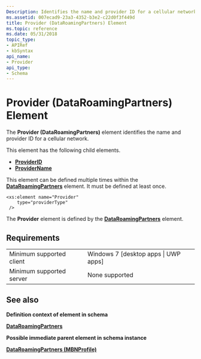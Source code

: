 ```yaml
---
Description: Identifies the name and provider ID for a cellular network.
ms.assetid: 007ecad9-23a3-4352-b3e2-c22d0f3f449d
title: Provider (DataRoamingPartners) Element
ms.topic: reference
ms.date: 05/31/2018
topic_type: 
- APIRef
- kbSyntax
api_name: 
- Provider
api_type: 
- Schema
---
```


# Provider (DataRoamingPartners) Element

The **Provider (DataRoamingPartners)** element identifies the name and provider ID for a cellular network.

This element has the following child elements.

-   [**ProviderID**](schema-providerid-providertype-element.md)
-   [**ProviderName**](schema-providername-providertype-element.md)

This element can be defined multiple times within the [**DataRoamingPartners**](schema-dataroamingpartners-mbnprofile-element.md) element. It must be defined at least once.

``` syntax
<xs:element name="Provider"
    type="providerType"
 />
```

The **Provider** element is defined by the [**DataRoamingPartners**](schema-dataroamingpartners-mbnprofile-element.md) element.

## Requirements



|                                     |                                                   |
|-------------------------------------|---------------------------------------------------|
| Minimum supported client<br/> | Windows 7 \[desktop apps \| UWP apps\]<br/> |
| Minimum supported server<br/> | None supported<br/>                         |



## See also

<dl> <dt>

**Definition context of element in schema**
</dt> <dt>

[**DataRoamingPartners**](schema-dataroamingpartners-mbnprofile-element.md)
</dt> <dt>

**Possible immediate parent element in schema instance**
</dt> <dt>

[**DataRoamingPartners (MBNProfile)**](schema-dataroamingpartners-mbnprofile-element.md)
</dt> </dl>

 

 




